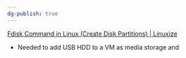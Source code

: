 ```yaml
---
dg-publish: true
---
```


[Fdisk Command in Linux (Create Disk Partitions) | Linuxize](https://linuxize.com/post/fdisk-command-in-linux/)

- Needed to add USB HDD to a VM as media storage and 